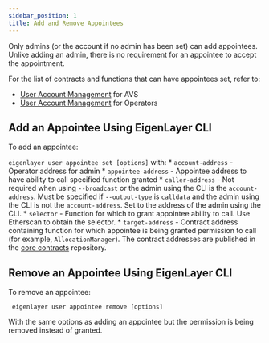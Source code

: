 ```yaml
---
sidebar_position: 1
title: Add and Remove Appointees
---
```


Only admins (or the account if no admin has been set) can add appointees. Unlike adding an admin, there is no requirement
for an appointee to accept the appointment.

For the list of contracts and functions that can have appointees set, refer to:
* [User Account Management](../../../../developers/build-an-avs/concepts/uam-for-avs.md) for AVS
* [User Account Management](../../concepts/uam-for-operators.md) for Operators

## Add an Appointee Using EigenLayer CLI 

To add an appointee:

`eigenlayer user appointee set [options]` with:
    * `account-address` - Operator address for admin
    * `appointee-address` - Appointee address to have ability to call specified function granted
    * `caller-address` - Not required when using `--broadcast` or the admin using the CLI is the `account-address`.
      Must be specified if `--output-type` is `calldata` and the admin using the CLI is not the `account-address`.
      Set to the address of the admin using the CLI.
    * `selector` - Function for which to grant appointee ability to call. Use Etherscan to obtain the selector.
    * `target-address` - Contract address containing function for which appointee is being granted permission to call 
      (for example, `AllocationManager`). The contract addresses are published in the [core contracts](https://github.com/Layr-Labs/eigenlayer-contracts?tab=readme-ov-file#deployments) repository.

## Remove an Appointee Using EigenLayer CLI

To remove an appointee: 

` eigenlayer user appointee remove [options]`

With the same options as adding an appointee but the permission is being removed instead of granted.
